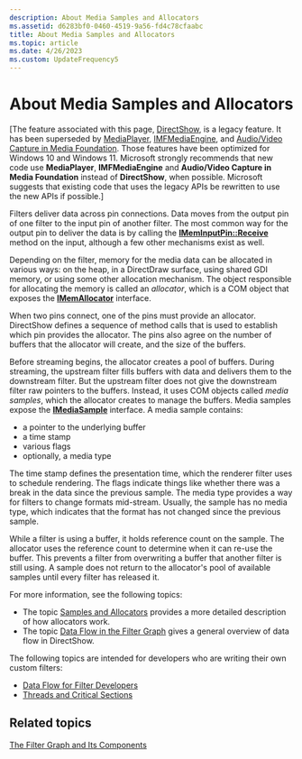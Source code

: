 ```yaml
---
description: About Media Samples and Allocators
ms.assetid: d6283bf0-0460-4519-9a56-fd4c78cfaabc
title: About Media Samples and Allocators
ms.topic: article
ms.date: 4/26/2023
ms.custom: UpdateFrequency5
---
```


# About Media Samples and Allocators

\[The feature associated with this page, [DirectShow](/windows/win32/directshow/directshow), is a legacy feature. It has been superseded by [MediaPlayer](/uwp/api/Windows.Media.Playback.MediaPlayer), [IMFMediaEngine](/windows/win32/api/mfmediaengine/nn-mfmediaengine-imfmediaengine), and [Audio/Video Capture in Media Foundation](windows/win32/medfound/audio-video-capture-in-media-foundation). Those features have been optimized for Windows 10 and Windows 11. Microsoft strongly recommends that new code use **MediaPlayer**, **IMFMediaEngine** and **Audio/Video Capture in Media Foundation** instead of **DirectShow**, when possible. Microsoft suggests that existing code that uses the legacy APIs be rewritten to use the new APIs if possible.\]

Filters deliver data across pin connections. Data moves from the output pin of one filter to the input pin of another filter. The most common way for the output pin to deliver the data is by calling the [**IMemInputPin::Receive**](/windows/desktop/api/Strmif/nf-strmif-imeminputpin-receive) method on the input, although a few other mechanisms exist as well.

Depending on the filter, memory for the media data can be allocated in various ways: on the heap, in a DirectDraw surface, using shared GDI memory, or using some other allocation mechanism. The object responsible for allocating the memory is called an *allocator*, which is a COM object that exposes the [**IMemAllocator**](/windows/desktop/api/Strmif/nn-strmif-imemallocator) interface.

When two pins connect, one of the pins must provide an allocator. DirectShow defines a sequence of method calls that is used to establish which pin provides the allocator. The pins also agree on the number of buffers that the allocator will create, and the size of the buffers.

Before streaming begins, the allocator creates a pool of buffers. During streaming, the upstream filter fills buffers with data and delivers them to the downstream filter. But the upstream filter does not give the downstream filter raw pointers to the buffers. Instead, it uses COM objects called *media samples*, which the allocator creates to manage the buffers. Media samples expose the [**IMediaSample**](/windows/desktop/api/Strmif/nn-strmif-imediasample) interface. A media sample contains:

-   a pointer to the underlying buffer
-   a time stamp
-   various flags
-   optionally, a media type

The time stamp defines the presentation time, which the renderer filter uses to schedule rendering. The flags indicate things like whether there was a break in the data since the previous sample. The media type provides a way for filters to change formats mid-stream. Usually, the sample has no media type, which indicates that the format has not changed since the previous sample.

While a filter is using a buffer, it holds reference count on the sample. The allocator uses the reference count to determine when it can re-use the buffer. This prevents a filter from overwriting a buffer that another filter is still using. A sample does not return to the allocator's pool of available samples until every filter has released it.

For more information, see the following topics:

-   The topic [Samples and Allocators](samples-and-allocators.md) provides a more detailed description of how allocators work.
-   The topic [Data Flow in the Filter Graph](data-flow-in-the-filter-graph.md) gives a general overview of data flow in DirectShow.

The following topics are intended for developers who are writing their own custom filters:

-   [Data Flow for Filter Developers](data-flow-for-filter-developers.md)
-   [Threads and Critical Sections](threads-and-critical-sections.md)

## Related topics

<dl> <dt>

[The Filter Graph and Its Components](the-filter-graph-and-its-components.md)
</dt> </dl>

 

 




